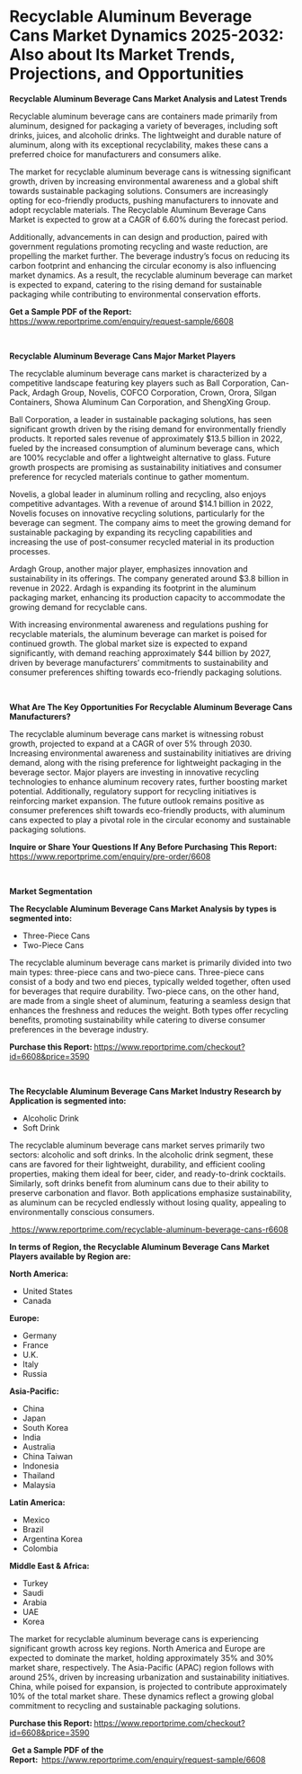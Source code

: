 <p><h1>Recyclable Aluminum Beverage Cans Market Dynamics 2025-2032: Also about Its Market Trends, Projections, and Opportunities</h1></p><p><strong>Recyclable Aluminum Beverage Cans Market Analysis and Latest Trends</strong></p>
<p><p>Recyclable aluminum beverage cans are containers made primarily from aluminum, designed for packaging a variety of beverages, including soft drinks, juices, and alcoholic drinks. The lightweight and durable nature of aluminum, along with its exceptional recyclability, makes these cans a preferred choice for manufacturers and consumers alike. </p><p>The market for recyclable aluminum beverage cans is witnessing significant growth, driven by increasing environmental awareness and a global shift towards sustainable packaging solutions. Consumers are increasingly opting for eco-friendly products, pushing manufacturers to innovate and adopt recyclable materials. The Recyclable Aluminum Beverage Cans Market is expected to grow at a CAGR of 6.60% during the forecast period. </p><p>Additionally, advancements in can design and production, paired with government regulations promoting recycling and waste reduction, are propelling the market further. The beverage industry’s focus on reducing its carbon footprint and enhancing the circular economy is also influencing market dynamics. As a result, the recyclable aluminum beverage can market is expected to expand, catering to the rising demand for sustainable packaging while contributing to environmental conservation efforts.</p></p>
<p><strong>Get a Sample PDF of the Report:&nbsp;</strong> <a href="https://www.reportprime.com/enquiry/request-sample/6608?utm_campaign=4581&utm_medium=2&utm_source=Github&utm_content=ia&utm_term=16052025&utm_id=recyclable-aluminum-beverage-cans">https://www.reportprime.com/enquiry/request-sample/6608</a></p>
<p>&nbsp;</p>
<p><strong>Recyclable Aluminum Beverage Cans Major Market Players</strong></p>
<p><p>The recyclable aluminum beverage cans market is characterized by a competitive landscape featuring key players such as Ball Corporation, Can-Pack, Ardagh Group, Novelis, COFCO Corporation, Crown, Orora, Silgan Containers, Showa Aluminum Can Corporation, and ShengXing Group. </p><p>Ball Corporation, a leader in sustainable packaging solutions, has seen significant growth driven by the rising demand for environmentally friendly products. It reported sales revenue of approximately $13.5 billion in 2022, fueled by the increased consumption of aluminum beverage cans, which are 100% recyclable and offer a lightweight alternative to glass. Future growth prospects are promising as sustainability initiatives and consumer preference for recycled materials continue to gather momentum.</p><p>Novelis, a global leader in aluminum rolling and recycling, also enjoys competitive advantages. With a revenue of around $14.1 billion in 2022, Novelis focuses on innovative recycling solutions, particularly for the beverage can segment. The company aims to meet the growing demand for sustainable packaging by expanding its recycling capabilities and increasing the use of post-consumer recycled material in its production processes.</p><p>Ardagh Group, another major player, emphasizes innovation and sustainability in its offerings. The company generated around $3.8 billion in revenue in 2022. Ardagh is expanding its footprint in the aluminum packaging market, enhancing its production capacity to accommodate the growing demand for recyclable cans.</p><p>With increasing environmental awareness and regulations pushing for recyclable materials, the aluminum beverage can market is poised for continued growth. The global market size is expected to expand significantly, with demand reaching approximately $44 billion by 2027, driven by beverage manufacturers’ commitments to sustainability and consumer preferences shifting towards eco-friendly packaging solutions.</p></p>
<p>&nbsp;</p>
<p><strong>What Are The Key Opportunities For Recyclable Aluminum Beverage Cans Manufacturers?</strong></p>
<p><p>The recyclable aluminum beverage cans market is witnessing robust growth, projected to expand at a CAGR of over 5% through 2030. Increasing environmental awareness and sustainability initiatives are driving demand, along with the rising preference for lightweight packaging in the beverage sector. Major players are investing in innovative recycling technologies to enhance aluminum recovery rates, further boosting market potential. Additionally, regulatory support for recycling initiatives is reinforcing market expansion. The future outlook remains positive as consumer preferences shift towards eco-friendly products, with aluminum cans expected to play a pivotal role in the circular economy and sustainable packaging solutions.</p></p>
<p><strong>Inquire or Share Your Questions If Any Before Purchasing This Report:</strong> <a href="https://www.reportprime.com/enquiry/pre-order/6608?utm_campaign=4581&utm_medium=2&utm_source=Github&utm_content=ia&utm_term=16052025&utm_id=recyclable-aluminum-beverage-cans">https://www.reportprime.com/enquiry/pre-order/6608</a></p>
<p>&nbsp;</p>
<p><strong>Market Segmentation</strong></p>
<p><strong>The Recyclable Aluminum Beverage Cans Market Analysis by types is segmented into:</strong></p>
<p><ul><li>Three-Piece Cans</li><li>Two-Piece Cans</li></ul></p>
<p><p>The recyclable aluminum beverage cans market is primarily divided into two main types: three-piece cans and two-piece cans. Three-piece cans consist of a body and two end pieces, typically welded together, often used for beverages that require durability. Two-piece cans, on the other hand, are made from a single sheet of aluminum, featuring a seamless design that enhances the freshness and reduces the weight. Both types offer recycling benefits, promoting sustainability while catering to diverse consumer preferences in the beverage industry.</p></p>
<p><strong>Purchase this Report:&nbsp;</strong><a href="https://www.reportprime.com/checkout?id=6608&price=3590&utm_campaign=4581&utm_medium=2&utm_source=Github&utm_content=ia&utm_term=16052025&utm_id=recyclable-aluminum-beverage-cans">https://www.reportprime.com/checkout?id=6608&price=3590</a></p>
<p>&nbsp;</p>
<p><strong>The Recyclable Aluminum Beverage Cans Market Industry Research by Application is segmented into:</strong></p>
<p><ul><li>Alcoholic Drink</li><li>Soft Drink</li></ul></p>
<p><p>The recyclable aluminum beverage cans market serves primarily two sectors: alcoholic and soft drinks. In the alcoholic drink segment, these cans are favored for their lightweight, durability, and efficient cooling properties, making them ideal for beer, cider, and ready-to-drink cocktails. Similarly, soft drinks benefit from aluminum cans due to their ability to preserve carbonation and flavor. Both applications emphasize sustainability, as aluminum can be recycled endlessly without losing quality, appealing to environmentally conscious consumers.</p></p>
<p><a href="https://www.reportprime.com/recyclable-aluminum-beverage-cans-r6608?utm_campaign=4581&utm_medium=2&utm_source=Github&utm_content=ia&utm_term=16052025&utm_id=recyclable-aluminum-beverage-cans">&nbsp;https://www.reportprime.com/recyclable-aluminum-beverage-cans-r6608</a></p>
<p><strong>In terms of Region, the Recyclable Aluminum Beverage Cans Market Players available by Region are:</strong></p>
<p>
    <p> <strong> North America: </strong>
        <ul>
            <li>United States</li>
            <li>Canada</li>
        </ul>
        </p> 
    <p> <strong> Europe: </strong>
        <ul>
            <li>Germany</li>
            <li>France</li>
            <li>U.K.</li>
            <li>Italy</li>
            <li>Russia</li>
        </ul>
        </p> 
    <p> <strong> Asia-Pacific: </strong>
        <ul>
            <li>China</li>
            <li>Japan</li>
            <li>South Korea</li>
            <li>India</li>
            <li>Australia</li>
            <li>China Taiwan</li>
            <li>Indonesia</li>
            <li>Thailand</li>
            <li>Malaysia</li>
        </ul>
        </p> 
    <p> <strong> Latin America: </strong>
        <ul>
            <li>Mexico</li>
            <li>Brazil</li>
            <li>Argentina Korea</li>
            <li>Colombia</li>
        </ul>
        </p> 
    <p> <strong> Middle East & Africa: </strong>
        <ul>
            <li>Turkey</li>
            <li>Saudi</li>
            <li>Arabia</li>
            <li>UAE</li>
            <li>Korea</li>
        </ul>
    </p>
    </p>
<p><p>The market for recyclable aluminum beverage cans is experiencing significant growth across key regions. North America and Europe are expected to dominate the market, holding approximately 35% and 30% market share, respectively. The Asia-Pacific (APAC) region follows with around 25%, driven by increasing urbanization and sustainability initiatives. China, while poised for expansion, is projected to contribute approximately 10% of the total market share. These dynamics reflect a growing global commitment to recycling and sustainable packaging solutions.</p></p>
<p><strong>Purchase this Report: </strong><a href="https://www.reportprime.com/checkout?id=6608&price=3590&utm_campaign=4581&utm_medium=2&utm_source=Github&utm_content=ia&utm_term=16052025&utm_id=recyclable-aluminum-beverage-cans">https://www.reportprime.com/checkout?id=6608&price=3590</a></p>
<p>&nbsp;<strong>Get a Sample PDF of the Report:&nbsp;&nbsp;</strong><a href="https://www.reportprime.com/enquiry/request-sample/6608?utm_campaign=4581&utm_medium=2&utm_source=Github&utm_content=ia&utm_term=16052025&utm_id=recyclable-aluminum-beverage-cans">https://www.reportprime.com/enquiry/request-sample/6608</a></p>
<p><strong></strong></p>
<p><p></p><p></p><p></p></p>